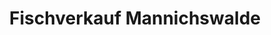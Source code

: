 ---
title: "Fischverkauf Mannichswalde"
url: /crimmitschau/fischverkauf-mannichswalde/
shop: Fisch
---